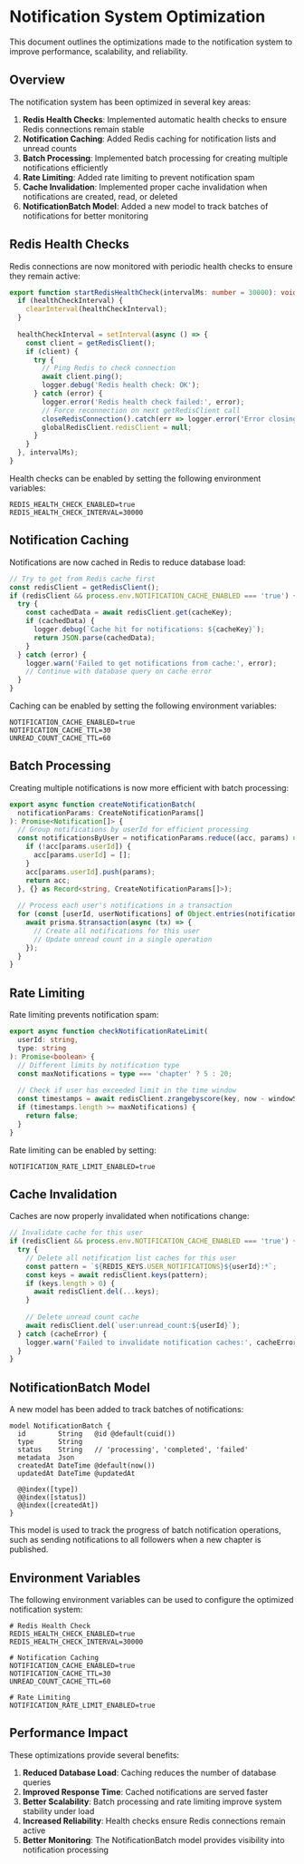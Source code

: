 # Notification System Optimization

This document outlines the optimizations made to the notification system to improve performance, scalability, and reliability.

## Overview

The notification system has been optimized in several key areas:

1. **Redis Health Checks**: Implemented automatic health checks to ensure Redis connections remain stable
2. **Notification Caching**: Added Redis caching for notification lists and unread counts
3. **Batch Processing**: Implemented batch processing for creating multiple notifications efficiently
4. **Rate Limiting**: Added rate limiting to prevent notification spam
5. **Cache Invalidation**: Implemented proper cache invalidation when notifications are created, read, or deleted
6. **NotificationBatch Model**: Added a new model to track batches of notifications for better monitoring

## Redis Health Checks

Redis connections are now monitored with periodic health checks to ensure they remain active:

```typescript
export function startRedisHealthCheck(intervalMs: number = 30000): void {
  if (healthCheckInterval) {
    clearInterval(healthCheckInterval);
  }
  
  healthCheckInterval = setInterval(async () => {
    const client = getRedisClient();
    if (client) {
      try {
        // Ping Redis to check connection
        await client.ping();
        logger.debug('Redis health check: OK');
      } catch (error) {
        logger.error('Redis health check failed:', error);
        // Force reconnection on next getRedisClient call
        closeRedisConnection().catch(err => logger.error('Error closing Redis connection:', err));
        globalRedisClient.redisClient = null;
      }
    }
  }, intervalMs);
}
```

Health checks can be enabled by setting the following environment variables:

```
REDIS_HEALTH_CHECK_ENABLED=true
REDIS_HEALTH_CHECK_INTERVAL=30000
```

## Notification Caching

Notifications are now cached in Redis to reduce database load:

```typescript
// Try to get from Redis cache first
const redisClient = getRedisClient();
if (redisClient && process.env.NOTIFICATION_CACHE_ENABLED === 'true') {
  try {
    const cachedData = await redisClient.get(cacheKey);
    if (cachedData) {
      logger.debug(`Cache hit for notifications: ${cacheKey}`);
      return JSON.parse(cachedData);
    }
  } catch (error) {
    logger.warn('Failed to get notifications from cache:', error);
    // Continue with database query on cache error
  }
}
```

Caching can be enabled by setting the following environment variables:

```
NOTIFICATION_CACHE_ENABLED=true
NOTIFICATION_CACHE_TTL=30
UNREAD_COUNT_CACHE_TTL=60
```

## Batch Processing

Creating multiple notifications is now more efficient with batch processing:

```typescript
export async function createNotificationBatch(
  notificationParams: CreateNotificationParams[]
): Promise<Notification[]> {
  // Group notifications by userId for efficient processing
  const notificationsByUser = notificationParams.reduce((acc, params) => {
    if (!acc[params.userId]) {
      acc[params.userId] = [];
    }
    acc[params.userId].push(params);
    return acc;
  }, {} as Record<string, CreateNotificationParams[]>);
  
  // Process each user's notifications in a transaction
  for (const [userId, userNotifications] of Object.entries(notificationsByUser)) {
    await prisma.$transaction(async (tx) => {
      // Create all notifications for this user
      // Update unread count in a single operation
    });
  }
}
```

## Rate Limiting

Rate limiting prevents notification spam:

```typescript
export async function checkNotificationRateLimit(
  userId: string, 
  type: string
): Promise<boolean> {
  // Different limits by notification type
  const maxNotifications = type === 'chapter' ? 5 : 20;
  
  // Check if user has exceeded limit in the time window
  const timestamps = await redisClient.zrangebyscore(key, now - windowSize, now);
  if (timestamps.length >= maxNotifications) {
    return false;
  }
}
```

Rate limiting can be enabled by setting:

```
NOTIFICATION_RATE_LIMIT_ENABLED=true
```

## Cache Invalidation

Caches are now properly invalidated when notifications change:

```typescript
// Invalidate cache for this user
if (redisClient && process.env.NOTIFICATION_CACHE_ENABLED === 'true') {
  try {
    // Delete all notification list caches for this user
    const pattern = `${REDIS_KEYS.USER_NOTIFICATIONS}${userId}:*`;
    const keys = await redisClient.keys(pattern);
    if (keys.length > 0) {
      await redisClient.del(...keys);
    }
    
    // Delete unread count cache
    await redisClient.del(`user:unread_count:${userId}`);
  } catch (cacheError) {
    logger.warn('Failed to invalidate notification caches:', cacheError);
  }
}
```

## NotificationBatch Model

A new model has been added to track batches of notifications:

```prisma
model NotificationBatch {
  id        String   @id @default(cuid())
  type      String
  status    String   // 'processing', 'completed', 'failed'
  metadata  Json
  createdAt DateTime @default(now())
  updatedAt DateTime @updatedAt

  @@index([type])
  @@index([status])
  @@index([createdAt])
}
```

This model is used to track the progress of batch notification operations, such as sending notifications to all followers when a new chapter is published.

## Environment Variables

The following environment variables can be used to configure the optimized notification system:

```
# Redis Health Check
REDIS_HEALTH_CHECK_ENABLED=true
REDIS_HEALTH_CHECK_INTERVAL=30000

# Notification Caching
NOTIFICATION_CACHE_ENABLED=true
NOTIFICATION_CACHE_TTL=30
UNREAD_COUNT_CACHE_TTL=60

# Rate Limiting
NOTIFICATION_RATE_LIMIT_ENABLED=true
```

## Performance Impact

These optimizations provide several benefits:

1. **Reduced Database Load**: Caching reduces the number of database queries
2. **Improved Response Time**: Cached notifications are served faster
3. **Better Scalability**: Batch processing and rate limiting improve system stability under load
4. **Increased Reliability**: Health checks ensure Redis connections remain active
5. **Better Monitoring**: The NotificationBatch model provides visibility into notification processing
